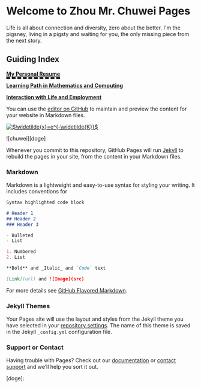 # Welcome to Zhou Mr. Chuwei Pages

Life is all about connection and diversity, zero about the better. I'm the pigsney, living in a pigsty and waiting for you, the only missing piece from the next story.

## Guiding Index
**[<span style="border-bottom:5px dashed black;">My Personal Resume</span>](https://www.zhouchuwei.com/original_zhouchuwei.github.io/.)**  


**[Learning Path in Mathematics and Computing]()**  


**[Interaction with Life and Employment]()**  


You can use the [editor on GitHub](https://github.com/zhouchw5/zhouchw5.github.io/edit/master/README.md) to maintain and preview the content for your website in Markdown files.

<a href="https://www.codecogs.com/eqnedit.php?latex=$\widetilde{x}=e^{-\widetilde{K}}$" target="_blank"><img src="https://latex.codecogs.com/gif.latex?$\widetilde{x}=e^{-\widetilde{K}}$" title="$\widetilde{x}=e^{-\widetilde{K}}$" /></a>

![chuwei][doge]

Whenever you commit to this repository, GitHub Pages will run [Jekyll](https://jekyllrb.com/) to rebuild the pages in your site, from the content in your Markdown files.

### Markdown

Markdown is a lightweight and easy-to-use syntax for styling your writing. It includes conventions for

```markdown
Syntax highlighted code block

# Header 1
## Header 2
### Header 3

- Bulleted
- List

1. Numbered
2. List

**Bold** and _Italic_ and `Code` text

[Link](url) and ![Image](src)
```

For more details see [GitHub Flavored Markdown](https://guides.github.com/features/mastering-markdown/).

### Jekyll Themes

Your Pages site will use the layout and styles from the Jekyll theme you have selected in your [repository settings](https://github.com/zhouchw5/zhouchw5.github.io/settings). The name of this theme is saved in the Jekyll `_config.yml` configuration file.

### Support or Contact

Having trouble with Pages? Check out our [documentation](https://help.github.com/categories/github-pages-basics/) or [contact support](https://github.com/contact) and we’ll help you sort it out.

[doge]:
